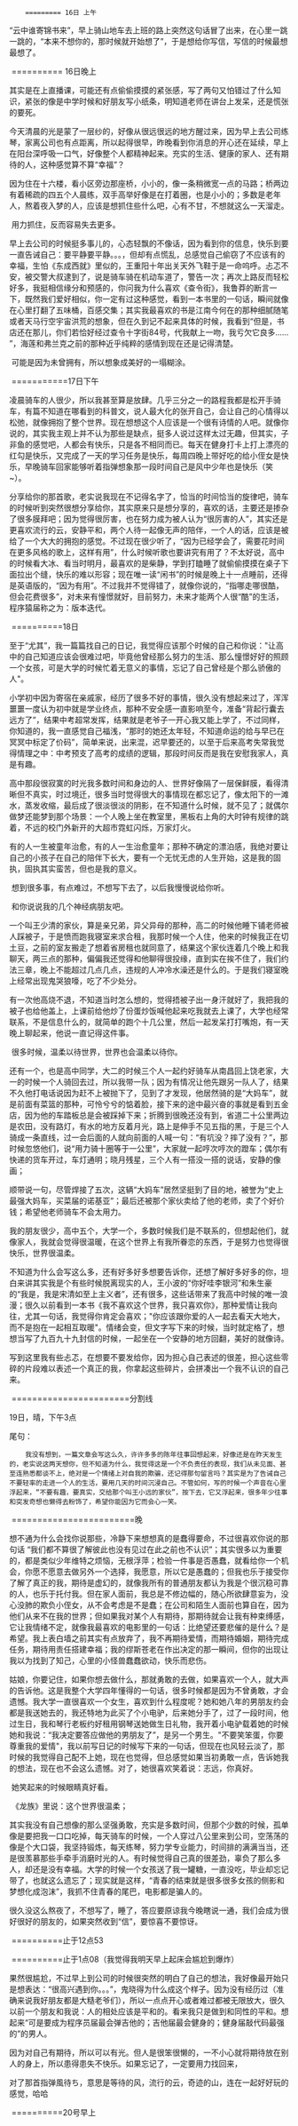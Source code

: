 		========= 16日 上午 

​		“云中谁寄锦书来”，早上骑山地车去上班的路上突然这句话冒了出来，在心里一跳一跳的，“本来不想你的，那时候就开始想了”，于是想给你写信，写信的时候最想最想了。

​		========== 16日晚上

​		其实是在上直播课，可能还有点偷偷摸摸的紧张感，写了两句又怕错过了什么知识，紧张的像是中学时候和好朋友写小纸条，明知道老师在讲台上发呆，还是慌张的要死。

​		今天清晨的光是蒙了一层纱的，好像从很远很远的地方醒过来，因为早上去公司练琴，家离公司也有点距离，所以起得很早，昨晚看到你消息的开心还在延续，早上在阳台深呼吸一口气，好像整个人都精神起来。充实的生活、健康的家人、还有期待的人，这种感觉算不算“幸福”？

​		因为住在十六楼，看小区旁边那座桥，小小的，像一条稍微宽一点的马路；桥两边有着稀疏的四五个人晨练，双手高举好像是在打着圈，也是小小的；多数是老年人，熬着夜入梦的人，应该是想抓住些什么吧，心有不甘，不想就这么一天溜走。

​		用力抓住，反而容易失去更多。

​		早上去公司的时候挺多事儿的，心态轻飘的不像话，因为看到你的信息，快乐到要一直告诫自己：要平静要平静。。。，但却有点慌乱，总感觉自己偷窃了不应该有的幸福，生怕《东成西就》里似的，王重阳十年出关天外飞鞋于是一命呜呼。忐忑不安，被交警大叔逮到了，说是骑车骑在机动车道了，警告一次；再次上路反而轻松好多，我挺相信缘分和预感的，你问我为什么喜欢《查令街》，我鲁莽的断言一下，既然我们爱好相似，你一定有过这种感觉，看到一本书里的一句话，瞬间就像在心里打翻了五味桶，百感交集；其实我最喜欢的书是江南今何在的那种细腻随笔或者天马行空宇宙洪荒的想象，但在久到记不起来具体的时候，我看到“但是，书店还在那儿，你们若恰好经过查令十字街84号，代我献上一吻，我亏欠它良多...... ”，海莲和弗兰克之前的那种近乎纯粹的感情到现在还是记得清楚。

​		可能是因为未曾拥有，所以想象成美好的一塌糊涂。

​		===========17日下午

​		凌晨骑车的人很少，所以我甚至算是放肆。几乎三分之一的路程我都是松开手骑车，有篇不知道在哪看到的科普文，说人最大化的张开自己，会让自己的心情得以松弛，就像拥抱了整个世界。现在想想这个人应该是一个很有诗情的人吧。就像你说的，其实我主观上并不认为那些是缺点，挺多人说过这样太过无趣，但其实，子非鱼的感觉吧，人都会有快乐，只是各不相同而已。每天在健身打卡上打上漂亮的红勾是快乐，又完成了一天的学习任务是快乐，每周四晚上带好吃的给小侄女是快乐，早晚骑车回家能够听着指弹想象那一段时间自己是风中少年也是快乐（笑~）。

​		分享给你的那首歌，老实说我现在不记得名字了，恰当的时间恰当的旋律吧，骑车的时候听到突然很想分享给你，其实原来只是想分享的，喜欢的话，主要还是掺杂了很多膜拜吧；因为觉得很厉害，也在努力成为被人认为“很厉害的人”，其实还是更喜欢流行的云，安静平和，两个人待一起像无声的陪伴，一个人的话，应该是被给了一个大大的拥抱的感觉。不过现在很少听了，“因为已经学会了，需要花时间在更多风格的歌上，这样有用”，什么时候听歌也要讲究有用了？不太好说，高中的时候看大冰、看当时明月，最喜欢的是柴静，学到打瞌睡了就偷偷摸摸在桌子下面拉出个缝，快乐的难以形容；现在唯一读“闲书”的时候是晚上十一点睡前，还得是英语版的，“因为有用”。不过我并不觉得错了，就像你说的，“指哪走哪很酷，但会花费很多”，对未来有憧憬就好，目前努力，未来才能两个人很“酷”的生活，程序猿届称之为：版本迭代。

​	==========18日

​		至于“尤其”，我一篇篇找自己的日记，我觉得应该那个时候的自己和你说："让高中的自己知道应该会很难过吧，毕竟他曾经那么努力的生活、那么憧憬好好的照顾一个女孩，可是大学的时候忙着无意义的事情，忘记了自己曾经是个那么骄傲的人"。

​		小学初中因为寄宿在亲戚家，经历了很多不好的事情，很久没有想起来过了，浑浑噩噩一度认为初中就是学业终点，那种不安全感一直影响至今，准备“背起行囊去远方了”，结果中考超常发挥，结果就是老爷子一开心我又能上学了，不过同样，你知道的，我一直感觉自己福浅，“那时的她还太年轻，不知道命运的给与早已在冥冥中标定了价码”，简单来说，出来混，迟早要还的，以至于后来高考失常我觉得情理之中：中考预支了高考的成绩的逻辑，那段时间反而是我在安慰我家人，真是有趣。

​		高中那段很寂寞的时光我多数时间和身边的人、世界好像隔了一层保鲜膜，看得清晰但不真实，时过境迁，很多当时觉得很大的事情现在都忘记了，像太阳下的一滩水，蒸发收缩，最后成了很淡很淡的阴影，在不知道什么时候，就不见了；就偶尔做梦还能梦到那个场景：一个人晚上坐在教室里，黑板右上角的大时钟有规律的跳着，不远的校门外新开的大超市霓虹闪烁，万家灯火。

​		有的人一生被童年治愈，有的人一生治愈童年；那种不确定的漂泊感，我绝对要让自己的小孩子在自己的陪伴下长大，要有一个无忧无虑的人生开始，这是我的固执，固执其实蛮苦，但也是我的意义。

​		想到很多事，有点难过，不想写下去了，以后我慢慢说给你听。

​		和你说说我的几个神经病朋友吧。

​		一个叫王少清的家伙，算是亲兄弟，异父异母的那种，高二的时候他睡下铺老师被人踩被子，于是愤而跑我寝室来求合租，我那时候一个人住，他来的时候我正在切土豆，之前的室友搬走了想着省房租也就同意了，结果这个家伙连着几个晚上和我聊天，两三点的那种，偏偏我还觉得和他聊得很投缘，直到实在挨不住了，我们约法三章，晚上不能超过几点几点，违规的人冲冷水澡还是什么的。于是我们寝室晚上经常出现鬼哭狼嚎，吃了不少处分。

​		有一次他高烧不退，不知道当时怎么想的，觉得捂被子出一身汗就好了，我把我的被子也给他盖上，上课前给他炒了份蛋炒饭喊他起来吃我就去上课了，大学也经常联系，不是信息什么的，就简单的跑个十几公里，然后一起发呆打打嘴炮，有一天晚上聊起来，他说一直记得这件事。

​		很多时候，温柔以待世界，世界也会温柔以待你。

​		还有一个，也是高中同学，大二的时候三个人一起约好骑车从南昌回上饶老家，大一的时候一个人骑回去过，所以我带一队；因为有情况让他先跟另一队人了，结果不久他打电话说因为赶不上被抛下了，见到了才发现，他居然骑的是“大妈车”，就是前面有菜篮的那种，可怜兮兮的惦着脸，接下来的途中最兴奋的事就是看到五金店，因为他的车踏板总是会被踩掉下来；折腾到很晚还没有到，省道二十公里两边是农田，没有路灯，有水的地方反着月光，路上是伸手不见五指的黑，于是三个人骑成一条直线，过一会后面的人就向前面的人喊一句：“有坑没？摔了没有？”，那时候忽悠他们，说“用力骑十圈等于一公里”，大家就一起哼次哼次的蹬车；偶尔有快递的货车开过，车灯通明；晓月残星，三个人有一搭没一搭的说话，安静的像画；

​		顺带说一句，尽管焊接了五次，这辆“大妈车”居然坚挺到了目的地，被誉为“史上最强大妈车，买菜届的诺基亚”；最后还被那个家伙卖给了他的老师，卖了个好价钱；希望他老师骑车不会太用力。

​		我的朋友很少，高中五个，大学一个，多数时候我们是不联系的，但想起他们，就像家人，我就会觉得很温暖，在这个世界上有我所眷恋的东西，于是努力也觉得很快乐，世界很温柔。

​		不知道为什么会写这么多，还有好多好多想要告诉你，还想了解好多好多的你，坦白来讲其实我是个有些时候脱离现实的人，王小波的“你好哇李银河”和朱生豪的“我是，我是宋清如至上主义者”，还有很多，这些话带来了我高中时候的唯一浪漫；很久以前看到一本书《我不喜欢这个世界，我只喜欢你》，那种爱情让我向往，尤其一句话，我觉得你肯定会喜欢；"你应该跟你爱的人一起去看天大地大，而不是抱在一起相互取暖"。情绪会变，但文字写下来的时候，当时就定格了，想想当写了九百九十九封信的时候，一起坐在一个安静的地方回翻，美好的就像诗。

​		写到这里我有些忐忑，在想要不要发给你，因为担心自己表述的很差，担心这些零碎的片段难以表述一个真正的我，你拿起这些碎片，会拼凑出一个我不认识的自己来。

​		=======================分割线

19日，晴，下午3点

尾句：

 		我没有想到，一篇文章会写这么久，许许多多的陈年往事回想起来，好像还是在昨天发生的，老实说这两天想你，但不知道为什么，我觉得这是一个不负责任的表现，我们从未见面、甚至连熟悉都谈不上，绝对是一个情绪上对自我的欺骗，还记得那句留言吗？其实是为了告诫自己不要轻率的走进一个人的生活，要用几天的时间沉浸自己。不管如何，写的时候一个声音在心里浮起来，“不要有趣，要真实，交给那个叫王小远的家伙”，按下去，它又浮起来，很多年少往事和突发奇想也懒得去粉饰了，希望你能因为它而会心一笑。

​		========================晚

​		想不通为什么会找你说那些，冷静下来想想真的是蠢得要命，不过很喜欢你说的那句话 “我们都不算很了解彼此也没有见过在此之前也不认识”；其实很多以为重要的，都是类似少年维特之烦恼，无根浮萍；检验一件事是否愚蠢，就看给你一个机会，你愿不愿意去做另外一个选择，我愿意，所以它是愚蠢的；但我也乐于接受你了解了真正的我，期待是虚幻的，就像我所有的普通朋友都认为我是个很沉稳可靠的人，也乐于托付我。但在家人面前，我总是不修边幅的，随心所欲肆意妄为，没心没肺的欺负小侄女，从不会考虑是不是蠢；在公司和陌生人面前也算自在，因为他们从来不在我的世界；但如果我对某个人有期待，那期待就会让我有种束缚感，它让我情绪不定，就像我最喜欢的电影里的一句话：比绝望还要悲催的是什么？是希望。我上表白墙之前其实有点放弃了，我不再期待爱情，而期待婚姻，期待完成任务，期待用责任搭建幸福；我的缪斯苍老在作出决定的那一瞬间，但你的出现让我以为找到了知己，心里的小怪兽蠢蠢欲动，快乐而悲伤。

​		姑娘，你要记住，如果你想去做什么，那就勇敢的去做，如果喜欢一个人，就大声的告诉他。这是我整个大学四年懂得的一句话，很多时候都是因为不曾勇敢，才会遗憾。我大学一直很喜欢一个女生，喜欢到什么程度呢？她和她八年的男朋友约会都是我送她去的，我还特地为此买了个小电驴，后来她分手了，过了一段时间，他过生日，我和琴行老板约好租用钢琴送她做生日礼物，我开着小电驴载着她的时候她和我说：“我决定要答应做他的男朋友了”，是另一个男生。"不要笑笨蛋，你要尊重我的爱情"，我以前写日记的时候写下来的一句话，但现在也风轻云淡了，那时候的我觉得自己配不上她，现在也觉得，但总感觉如果当初勇敢一点，告诉她我的想法，现在也不会这么遗憾。对了，她很喜欢笑着说：志远，你真好。

​			她笑起来的时候眼睛真好看。

​		《龙族》里说：这个世界很温柔；

​		其实我没有自己想像的那么坚强勇敢，充实是多数时间，但那个少数的时候，孤单像是要把我一口口吃掉，每天骑车的时候，一个人穿过八公里来到公司，空荡荡的像是个大口袋，我坚持锻炼，每天练琴，努力学专业能力，时间排的满满当当，还是很羡慕那些手牵手消磨时光的人。有时候觉得自己真的很差劲，辜负了那么多人，却还是没有幸福。大学的时候一个女孩送了我一罐糖，一直没吃，毕业却忘记带了，也就这么遗忘了；现实就是这样，“青春的结束就是很多很多女孩的侧影和梦想化成泡沫”，我抓不住青春的尾巴，电影都是骗人的。

​		很久没这么熬夜了，不想写了，睡了，答应要原谅我今晚瞎说一通，我们会成为很好很好的朋友的，如果突然收到“信”，要惊喜不要惊讶。

​																						==========止于12点53

​																						==========止于1点08（我觉得我明天早上起床会尴尬到爆炸）

​		果然很尴尬，不过早上到公司的时候很突然的明白了自己的想法，我好像最开始只是想表达：“很高兴遇到你。。。”，鬼晓得为什么成这个样子。因为没有经历过（准确来说我好朋友都是大糙老爷们），所以一点点开心或者难过都被无限放大，很久以前一个朋友和我说：人的相处应该是平和的。看来我只是做到和同性的平和。想起来“可是要成为程序员届最会弹吉他的；吉他届最会健身的；健身届敲代码最强的”的男人。

​		因为对自己有期待，所以可以有光。但人是很笨很懒的，一不小心就将期待放在别人的身上，所以患得患失不快乐。如果忘记了，一定要用力找回来，

​		对了那首指弹風待ち，意思是等待的风，流行的云，奇迹的山，连在一起好好玩的感觉，哈哈

​																						==========20号早上

